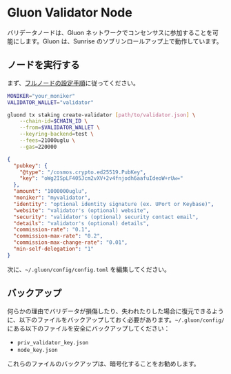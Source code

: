 # Gluon Validator Node

バリデータノードは、Gluon ネットワークでコンセンサスに参加することを可能にします。Gluon は、Sunrise のソブリンロールアップ上で動作しています。

## ノードを実行する

まず、[フルノードの設定手順](https://docs.sunriselayer.io/run-a-gluon-node/nodes)に従ってください。

```bash
MONIKER="your_moniker"
VALIDATOR_WALLET="validator"

gluond tx staking create-validator [path/to/validator.json] \
    --chain-id=$CHAIN_ID \
    --from=$VALIDATOR_WALLET \
    --keyring-backend=test \
    --fees=21000uglu \
    --gas=220000
```

```json
{
  "pubkey": {
    "@type": "/cosmos.crypto.ed25519.PubKey",
    "key": "oWg2ISpLF405Jcm2vXV+2v4fnjodh6aafuIdeoW+rUw="
  },
  "amount": "1000000uglu",
  "moniker": "myvalidator",
  "identity": "optional identity signature (ex. UPort or Keybase)",
  "website": "validator's (optional) website",
  "security": "validator's (optional) security contact email",
  "details": "validator's (optional) details",
  "commission-rate": "0.1",
  "commission-max-rate": "0.2",
  "commission-max-change-rate": "0.01",
  "min-self-delegation": "1"
}
```

次に、`~/.gluon/config/config.toml` を編集してください。

## バックアップ

何らかの理由でバリデータが損傷したり、失われたりした場合に復元できるように、以下のファイルをバックアップしておく必要があります。`~/.gluon/config/` にある以下のファイルを安全にバックアップしてください：

- `priv_validator_key.json`
- `node_key.json`

これらのファイルのバックアップは、暗号化することをお勧めします。
